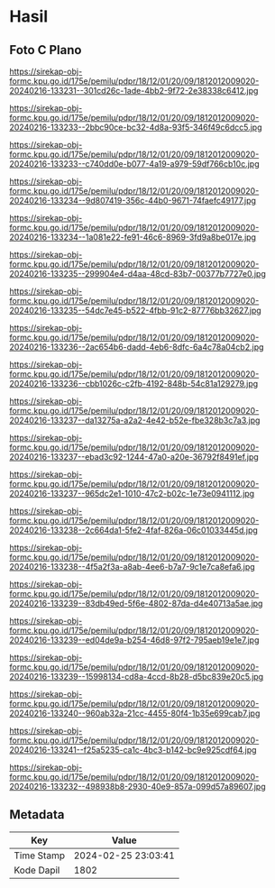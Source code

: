 # Hasil

## Foto C Plano

https://sirekap-obj-formc.kpu.go.id/175e/pemilu/pdpr/18/12/01/20/09/1812012009020-20240216-133231--301cd26c-1ade-4bb2-9f72-2e38338c6412.jpg

https://sirekap-obj-formc.kpu.go.id/175e/pemilu/pdpr/18/12/01/20/09/1812012009020-20240216-133233--2bbc90ce-bc32-4d8a-93f5-346f49c6dcc5.jpg

https://sirekap-obj-formc.kpu.go.id/175e/pemilu/pdpr/18/12/01/20/09/1812012009020-20240216-133233--c740dd0e-b077-4a19-a979-59df766cb10c.jpg

https://sirekap-obj-formc.kpu.go.id/175e/pemilu/pdpr/18/12/01/20/09/1812012009020-20240216-133234--9d807419-356c-44b0-9671-74faefc49177.jpg

https://sirekap-obj-formc.kpu.go.id/175e/pemilu/pdpr/18/12/01/20/09/1812012009020-20240216-133234--1a081e22-fe91-46c6-8969-3fd9a8be017e.jpg

https://sirekap-obj-formc.kpu.go.id/175e/pemilu/pdpr/18/12/01/20/09/1812012009020-20240216-133235--299904e4-d4aa-48cd-83b7-00377b7727e0.jpg

https://sirekap-obj-formc.kpu.go.id/175e/pemilu/pdpr/18/12/01/20/09/1812012009020-20240216-133235--54dc7e45-b522-4fbb-91c2-87776bb32627.jpg

https://sirekap-obj-formc.kpu.go.id/175e/pemilu/pdpr/18/12/01/20/09/1812012009020-20240216-133236--2ac654b6-dadd-4eb6-8dfc-6a4c78a04cb2.jpg

https://sirekap-obj-formc.kpu.go.id/175e/pemilu/pdpr/18/12/01/20/09/1812012009020-20240216-133236--cbb1026c-c2fb-4192-848b-54c81a129279.jpg

https://sirekap-obj-formc.kpu.go.id/175e/pemilu/pdpr/18/12/01/20/09/1812012009020-20240216-133237--da13275a-a2a2-4e42-b52e-fbe328b3c7a3.jpg

https://sirekap-obj-formc.kpu.go.id/175e/pemilu/pdpr/18/12/01/20/09/1812012009020-20240216-133237--ebad3c92-1244-47a0-a20e-36792f8491ef.jpg

https://sirekap-obj-formc.kpu.go.id/175e/pemilu/pdpr/18/12/01/20/09/1812012009020-20240216-133237--965dc2e1-1010-47c2-b02c-1e73e0941112.jpg

https://sirekap-obj-formc.kpu.go.id/175e/pemilu/pdpr/18/12/01/20/09/1812012009020-20240216-133238--2c664da1-5fe2-4faf-826a-06c01033445d.jpg

https://sirekap-obj-formc.kpu.go.id/175e/pemilu/pdpr/18/12/01/20/09/1812012009020-20240216-133238--4f5a2f3a-a8ab-4ee6-b7a7-9c1e7ca8efa6.jpg

https://sirekap-obj-formc.kpu.go.id/175e/pemilu/pdpr/18/12/01/20/09/1812012009020-20240216-133239--83db49ed-5f6e-4802-87da-d4e40713a5ae.jpg

https://sirekap-obj-formc.kpu.go.id/175e/pemilu/pdpr/18/12/01/20/09/1812012009020-20240216-133239--ed04de9a-b254-46d8-97f2-795aeb19e1e7.jpg

https://sirekap-obj-formc.kpu.go.id/175e/pemilu/pdpr/18/12/01/20/09/1812012009020-20240216-133239--15998134-cd8a-4ccd-8b28-d5bc839e20c5.jpg

https://sirekap-obj-formc.kpu.go.id/175e/pemilu/pdpr/18/12/01/20/09/1812012009020-20240216-133240--960ab32a-21cc-4455-80f4-1b35e699cab7.jpg

https://sirekap-obj-formc.kpu.go.id/175e/pemilu/pdpr/18/12/01/20/09/1812012009020-20240216-133241--f25a5235-ca1c-4bc3-b142-bc9e925cdf64.jpg

https://sirekap-obj-formc.kpu.go.id/175e/pemilu/pdpr/18/12/01/20/09/1812012009020-20240216-133232--498938b8-2930-40e9-857a-099d57a89607.jpg


## Metadata

| Key        | Value               |
| ---------- | ------------------- |
| Time Stamp | 2024-02-25 23:03:41 |
| Kode Dapil | 1802                |



